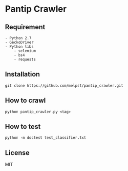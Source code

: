 # Pantip Crawler

## Requirement
```
- Python 2.7
- GeckoDriver
- Python libs
    - selenium
    - bs4
    - requests
```

## Installation
```
git clone https://github.com/melpst/pantip_crawler.git
```

## How to crawl
```
python pantip_crawler.py <tag>
```

## How to test

```
python -m doctest test_classifier.txt
```

License
----

MIT

